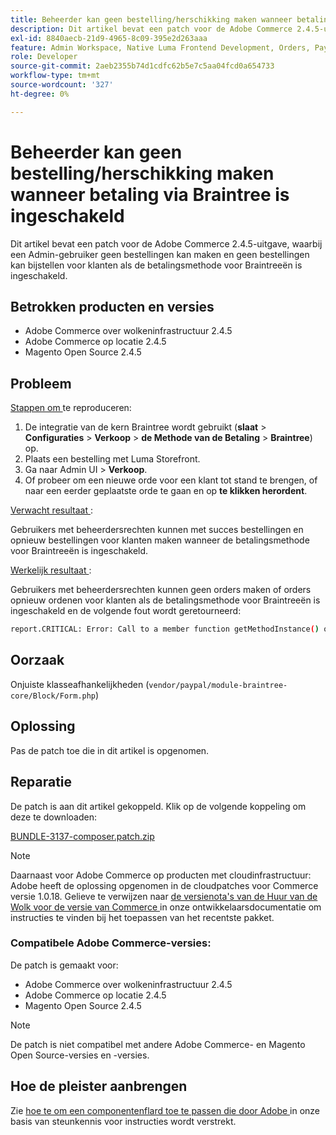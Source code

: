 ```yaml
---
title: Beheerder kan geen bestelling/herschikking maken wanneer betaling via Braintree is ingeschakeld
description: Dit artikel bevat een patch voor de Adobe Commerce 2.4.5-uitgave, waarbij een Admin-gebruiker geen bestellingen kan maken en geen bestellingen kan bijstellen voor klanten als de betalingsmethode voor Braintreeën is ingeschakeld.
exl-id: 8840aecb-21d9-4965-8c09-395e2d263aaa
feature: Admin Workspace, Native Luma Frontend Development, Orders, Payments
role: Developer
source-git-commit: 2aeb2355b74d1cdfc62b5e7c5aa04fcd0a654733
workflow-type: tm+mt
source-wordcount: '327'
ht-degree: 0%

---
```


# Beheerder kan geen bestelling/herschikking maken wanneer betaling via Braintree is ingeschakeld

Dit artikel bevat een patch voor de Adobe Commerce 2.4.5-uitgave, waarbij een Admin-gebruiker geen bestellingen kan maken en geen bestellingen kan bijstellen voor klanten als de betalingsmethode voor Braintreeën is ingeschakeld.

## Betrokken producten en versies

* Adobe Commerce over wolkeninfrastructuur 2.4.5
* Adobe Commerce op locatie 2.4.5
* Magento Open Source 2.4.5

## Probleem

<u> Stappen om </u> te reproduceren:

1. De integratie van de kern Braintree wordt gebruikt (**slaat** > **Configuraties** > **Verkoop** > **de Methode van de Betaling** > **Braintree**) op.
1. Plaats een bestelling met Luma Storefront.
1. Ga naar Admin UI > **Verkoop**.
1. Of probeer om een nieuwe orde voor een klant tot stand te brengen, of naar een eerder geplaatste orde te gaan en op **te klikken herordent**.

<u> Verwacht resultaat </u>:

Gebruikers met beheerdersrechten kunnen met succes bestellingen en opnieuw bestellingen voor klanten maken wanneer de betalingsmethode voor Braintreeën is ingeschakeld.

<u> Werkelijk resultaat </u>:

Gebruikers met beheerdersrechten kunnen geen orders maken of orders opnieuw ordenen voor klanten als de betalingsmethode voor Braintreeën is ingeschakeld en de volgende fout wordt geretourneerd:

```bash
report.CRITICAL: Error: Call to a member function getMethodInstance() on null in /app/vendor/paypal/module-braintree-core/Block/Form.php:174
```

## Oorzaak

Onjuiste klasseafhankelijkheden (`vendor/paypal/module-braintree-core/Block/Form.php`)

## Oplossing

Pas de patch toe die in dit artikel is opgenomen.

## Reparatie

De patch is aan dit artikel gekoppeld. Klik op de volgende koppeling om deze te downloaden:

[BUNDLE-3137-composer.patch.zip](assets/BUNDLE-3137-composer.patch.zip)

>[!NOTE]
>
>Daarnaast voor Adobe Commerce op producten met cloudinfrastructuur: Adobe heeft de oplossing opgenomen in de cloudpatches voor Commerce versie 1.0.18. Gelieve te verwijzen naar [ de versienota&#39;s van de Huur van de Wolk voor de versie van Commerce ](https://experienceleague.adobe.com/nl/docs/commerce-cloud-service/user-guide/release-notes/cloud-patches) in onze ontwikkelaarsdocumentatie om instructies te vinden bij het toepassen van het recentste pakket.

### Compatibele Adobe Commerce-versies:

De patch is gemaakt voor:

* Adobe Commerce over wolkeninfrastructuur 2.4.5
* Adobe Commerce op locatie 2.4.5
* Magento Open Source 2.4.5

>[!NOTE]
>
>De patch is niet compatibel met andere Adobe Commerce- en Magento Open Source-versies en -versies.

## Hoe de pleister aanbrengen

Zie [ hoe te om een componentenflard toe te passen die door Adobe ](/help/how-to/general/how-to-apply-a-composer-patch-provided-by-magento.md) in onze basis van steunkennis voor instructies wordt verstrekt.
